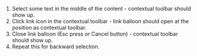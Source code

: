 1. Select some text in the middle of the content - contextual toolbar should show up.
2. Click link icon in the contextual toolbar - link balloon should open at the position as contextual toolbar.
3. Close link balloon (Esc press or Cancel button) - contextual toolbar should show up.
4. Repeat this for backward selection.
